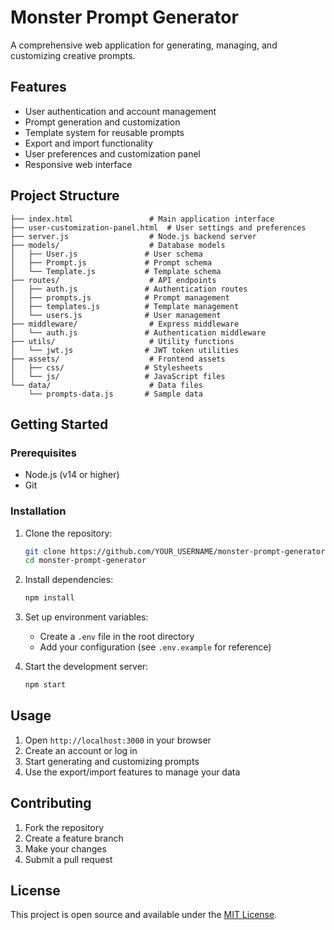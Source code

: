 # Monster Prompt Generator

A comprehensive web application for generating, managing, and customizing creative prompts.

## Features
- User authentication and account management
- Prompt generation and customization
- Template system for reusable prompts
- Export and import functionality
- User preferences and customization panel
- Responsive web interface

## Project Structure
```
├── index.html                 # Main application interface
├── user-customization-panel.html  # User settings and preferences
├── server.js                  # Node.js backend server
├── models/                    # Database models
│   ├── User.js               # User schema
│   ├── Prompt.js             # Prompt schema
│   └── Template.js           # Template schema
├── routes/                    # API endpoints
│   ├── auth.js               # Authentication routes
│   ├── prompts.js            # Prompt management
│   ├── templates.js          # Template management
│   └── users.js              # User management
├── middleware/                # Express middleware
│   └── auth.js               # Authentication middleware
├── utils/                     # Utility functions
│   └── jwt.js                # JWT token utilities
├── assets/                    # Frontend assets
│   ├── css/                  # Stylesheets
│   └── js/                   # JavaScript files
└── data/                      # Data files
    └── prompts-data.js       # Sample data
```

## Getting Started

### Prerequisites
- Node.js (v14 or higher)
- Git

### Installation
1. Clone the repository:
   ```bash
   git clone https://github.com/YOUR_USERNAME/monster-prompt-generator.git
   cd monster-prompt-generator
   ```

2. Install dependencies:
   ```bash
   npm install
   ```

3. Set up environment variables:
   - Create a `.env` file in the root directory
   - Add your configuration (see `.env.example` for reference)

4. Start the development server:
   ```bash
   npm start
   ```

## Usage
1. Open `http://localhost:3000` in your browser
2. Create an account or log in
3. Start generating and customizing prompts
4. Use the export/import features to manage your data

## Contributing
1. Fork the repository
2. Create a feature branch
3. Make your changes
4. Submit a pull request

## License
This project is open source and available under the [MIT License](LICENSE).
